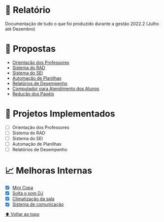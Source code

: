 # 📝 Relatório

Documentação de tudo o que foi produzido durante a gestão 2022.2 (Julho até Dezembro)

# 🎯 Propostas
- [Orientação dos Professores](#)
- [Sistema do RAD](https://github.com/DIVE-POLI/consulta-orientacoes)
- [Sistema do SEI](https://github.com/DIVE-POLI/controle-cadastros-SEI)
- [Automação de Planilhas](#)
- [Relatórios de Desempenho](#)
- [Computador para Atendimento dos Alunos](#)
- [Redução dos Papéis](#)

# 🚀 Projetos Implementados
- [ ] Orientação dos Professores
- [ ] Sistema do RAD
- [ ] Sistema do SEI
- [ ] Automação de Planilhas
- [ ] Relatórios de Desempenho

# 📈 Melhoras Internas
- [x] [Mini Copa](#)
- [x] [Solta o som DJ](#)
- [x] [Climatização da sala](#)
- [x] [Sistema de comunicação](#)

[⬆ Voltar ao topo](#-relatório)
